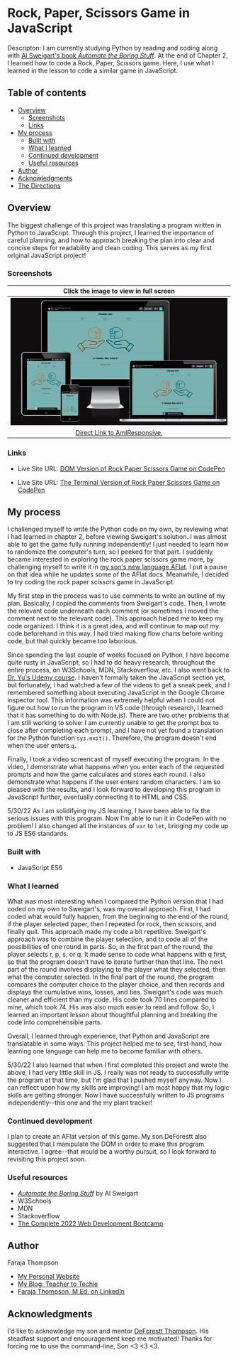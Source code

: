 # Rock, Paper, Scissors Game in JavaScript

Descripton: I am currently studying Python by reading and coding along with [Al Sweigart's book *Automate the Boring Stuff*](https://automatetheboringstuff.com/).  At the end of Chapter 2, I learned how to code a Rock, Paper, Scissors game.  Here, I use what I learned in the lesson to code a similar game in JavaScript.

## Table of contents

- [Overview](#overview)
  - [Screenshots](#screenshots)
  - [Links](#links)
- [My process](#my-process)
  - [Built with](#built-with)
  - [What I learned](#what-i-learned)
  - [Continued development](#continued-development)
  - [Useful resources](#useful-resources)
- [Author](#author)
- [Acknowledgments](#acknowledgments)
- [The Directions](#frontend-mentor---qr-code-component) 

## Overview

The biggest challenge of this project was translating a program written in Python to JavaScript. Through this project, I learned the importance of careful planning, and how to approach breaking the plan into clear and concise steps for readability and clean coding.  This serves as my first original JavaScript project!

### Screenshots

| <b>Click the image to view in full screen</b> | 
|:--:|
| [![Link to Am I Responsive website](https://github.com/Faraja17/rps-game-js/blob/main/Screen%20Shot%202022-07-09%20at%2012.39.39%20AM.png?raw=true)](https://ui.dev/amiresponsive?url=https://codepen.io/faraja17/full/rNdeZQp) |
| [Direct Link to AmIResponsive.]([https://codepen.io/faraja17/full/rNdeZQp](https://ui.dev/amiresponsive?url=https://codepen.io/faraja17/full/rNdeZQp))|

### Links

- Live Site URL: [DOM Version of Rock Paper Scissors Game on CodePen](https://codepen.io/faraja17/full/rNdeZQp)

- Live Site URL: [The Terminal Version of Rock Paper Scissors Game on CodePen](https://codepen.io/faraja17/pen/xxYWKoq?editors=1112)


## My process

I challenged myself to write the Python code on my own, by reviewing what I had learned in chapter 2, before viewing Sweigart's solution. I was almost able to get the game fully running independently! I just needed to learn how to randomize the computer's turn, so I peeked for that part. I suddenly became interested in exploring the rock paper scissors game more, by challenging myself to write it in [my son's new language AFlat](https://github.com/DeForestt/aflat). I put a pause on that idea while he updates some of the AFlat docs. Meanwhile, I decided to try coding the rock paper scissors game in JavaScript.  

My first step in the process was to use comments to write an outline of my plan.  Basically, I copied the comments from Sweigart's code.  Then, I wrote the relevant code underneath each comment (or sometimes I moved the comment next to the relevant code).  This approach helped me to keep my code organized.  I think it is a great idea, and will continue to map out my code beforehand in this way.  I had tried making flow charts before writing code, but that quickly became too laborious.

Since spending the last couple of weeks focused on Python, I have become quite rusty in JavaScript, so I had to do heavy research, throughout the entire process, on W3Schools, MDN, Stackoverflow, etc. I also went back to [Dr. Yu's Udemy course](https://www.udemy.com/course/the-complete-web-development-bootcamp/).  I haven't formally taken the JavaScript section yet, but fortunately, I had watched a few of the videos to get a sneak peek, and I remembered something about executing JavaScript in the Google Chrome inspector tool. This information was extremely helpful when I could not figure out how to run the program in VS code (through research, I learned that it has something to do with Node.js). There are two other problems that I am still working to solve: I am currently unable to get the prompt box to close after completing each prompt, and I have not yet found a translation for the Python function `sys.exit()`. Therefore, the program doesn't end when the user enters `q`.

Finally, I took a video screencast of myself executing the program. In the video, I demonstrate what happens when you enter each of the requested prompts and how the game calculates and stores each round. I also demonstrate what happens if the user enters random characters. I am so pleased with the results, and I look forward to developing this program in JavaScript further, eventually connecting it to HTML and CSS.

5/30/22 As I am solidifying my JS learning, I have been able to fix the serious issues with this program.  Now I'm able to run it in CodePen with no problem!  I also changed all the instances of `var` to `let`, bringing my code up to JS ES6 standards.


### Built with

- JavaScript ES6

### What I learned

What was most interesting when I compared the Python version that I had coded on my own to Sweigart's, was my overall approach.  First, I had coded what would fully happen, from the beginning to the end of the round, if the player selected paper, then I repeated for rock, then scissors, and finally quit.  This approach made my code a bit repetitive.  Sweigart's approach was to combine the player selection, and to code all of the possibilities of one round in parts.  So, in the first part of the round, the player selects r, p, s, or q.  It made sense to code what happens with q first, so that the program doesn't have to iterate further than that line.  The next part of the round involves displaying to the player what they selected, then what the computer selected.  In the final part of the round, the program compares the computer choice to the player choice, and then records and displays the cumulative wins, losses, and ties.  Sweigart's code was much cleaner and efficient than my code.  His code took 70 lines compared to mine, which took 74.  His was also much easier to read and follow. So, I learned an important lesson about thoughtful planning and breaking the code into comprehensible parts.

Overall, I learned through experience, that Python and JavaScript are translatable in some ways.  This project helped me to see, first-hand, how learning one language can help me to become familiar with others.

5/30/22 I also learned that when I first completed this project and wrote the above, I had very little skill in JS. I really was not ready to successfully write the program at that time, but I'm glad that I pushed myself anyway.  Now I can reflect upon how my skills are improving!  I am most happy that my logic skills are getting stronger.  Now I have successfully written to JS programs independently--this one and the my plant tracker!

### Continued development

I plan to create an AFlat version of this game.  My son DeForestt also suggested that I manipulate the DOM in order to make this program interactive.  I agree--that would be a worthy pursuit, so I look forward to revisiting this project soon.

### Useful resources

- [*Automate the Boring Stuff*](https://automatetheboringstuff.com/) by Al Sweigart
- W3Schools
- MDN
- Stackoverflow
- [The Complete 2022 Web Development Bootcamp](https://www.udemy.com/course/the-complete-web-development-bootcamp/)

## Author

Faraja Thompson

- [My Personal Website](https://faraja17.github.io/my-website/)
- [My Blog: Teacher to Techie](https://faraja17.github.io/)
- [Faraja Thompson, M.Ed. on LinkedIn](https://www.linkedin.com/in/faraja-thompson-m-ed-70885b8/)

## Acknowledgments

I'd like to acknowledge my son and mentor [DeForestt Thompson](https://github.com/DeForestt).  His steadfast support and encouragement keep me motivated!  Thanks for forcing me to use the command-line, Son <3 <3 <3.
